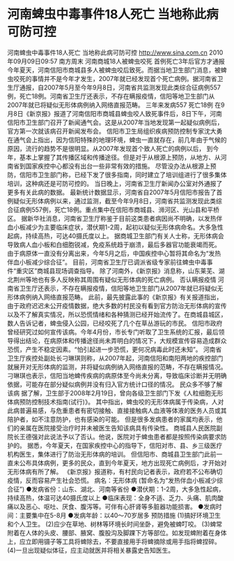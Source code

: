 # 河南蜱虫中毒事件18人死亡 当地称此病可防可控

河南蜱虫中毒事件18人死亡 当地称此病可防可控
http://www.sina.com.cn  2010年09月09日09:57  南方周末
河南商城18人被蜱虫咬死
首例死亡3年后官方才通报
今年夏天，河南信阳市商城县多人被蜱虫咬后致死。而据当地卫生部门消息，被蜱虫咬死的事情并不是今年才发生，2007年就已经发现首个死亡病例。据河南省卫生厅通报，自2007年5月至今年9月8日，河南省共监测发现此类综合征病例557例，死亡18例。河南省卫生厅还表示，不存在瞒报疫情，信阳等地卫生部门从2007年就已将疑似无形体病例纳入网络直报范畴。
三年来发病557 死亡18例
在9月8日《新京报》报道了河南信阳市商城县蜱虫咬人致死事件后，8日下午，河南信阳市卫生部门召开了新闻通气会。这是从2007年当地发现第一起疑似病例后，官方第一次就该病召开新闻发布会。
信阳市卫生局组织疾病预防控制专家沈大勇在通气会上指出，因为信阳特殊的地理环境，蜱虫一直就存在，前几年由于气候的原因，流行的趋势不是很明显。从2007年发现首个致人死亡的病例以后， 到今年，基本上掌握了其传播区域和传播途径。但是对于从根源上预防，从地方、从河南省到国家疾控中心都没有出台一些非常有效的措施。
尽管没办法从根源上预防，信阳市卫生部门称，已经下发了很多指南，同时建立了培训组进行了很多集体培训，这种病还是可防可控的。
当日晚上，河南省卫生厅新闻办公室对外通报了更多有关此病的数据。
最新统计数据显示，河南省自2007年5月信阳市报告了首例疑似无形体病例以来，通过监测，截至今年9月8日，河南省共监测发现此类综合征病例557例，死亡18例。重点集中在信阳市商城县、浉河区、光山县和平桥区。
据新华社消息，河南省卫生厅称鉴于目前这类患者病因尚不明确，以发热伴血小板减少为主要临床症状，潜伏期1-2周，起初以疑似无形体病命名。大多急性起病，持续高热，可达40摄氏度以上。
据商城卫生部门有关人士称，无形体病会导致病人血小板和白细胞锐减，免疫系统趋于崩溃，最后多器官功能衰竭而死。
由于病原体一直没有分离出来，今年5月之后，中国疾控中心暂将其命名为“发热伴血小板减少综合征”。
目前，河南省卫生厅已调派省级专家前往蜱虫中毒事件“重灾区”商城县现场调查指导。
除了河南外，《新京报》消息称，山东莱芜、湖北荆州等地也有多人反映称其周围有疑似无形体病的死亡病例。
否认瞒报疫情
河南省卫生厅还表示，不存在瞒报疫情，信阳等地卫生部门从2007年就已将疑似无形体病例纳入网络直报范畴。
此前，最先披露此事的《新京报》有关报道指出，由于政府迟迟未公开疫情数据，绝大多数的村民没有看到官方防治无形体病的宣传以及不了解真实情况，所以恐慌情绪和各种猜测已经开始流传了。在商城县城区，数人告诉记者，蜱虫侵入公园，已经咬死了几个在草丛游玩的市民。
信阳市政府曾经研究过如何宣传该病。今年4月份，市长专门听取了卫生系统的汇报，最后领导得出结论，在病原体和传播途径尚未弄明白的情况下，大规模宣传容易造成群众恐慌，产生不稳定因素。“怕引起进一步恐慌，更何况病毒此时还未知”。
河南省卫生厅疾控处副处长刁琳琪则称，从2007年起，河南信阳和南阳两地的疾控部门就展开对无形体病的监测，并将疑似病例纳入网络直报的范畴，不存在瞒报情况。
刁琳琪也表示，信阳当地蜱传疾病的病原体至今尚未分离，导致临床诊断并无明确依据，可能存在部分疑似病例并没有归入官方统计口径的情况。
民众多不够了解该病
据了解，卫生部于2008年2月19日，曾向各级卫生部门下发《人粒细胞无形体病预防控制技术指南(试行)》。
其中指出，蜱虫咬的无形体病属于传染病，人对此病普遍易感，与危重患者有密切接触、直接接触病人血液等体液的医务人员或其陪护者，如不注意防护，也有感染的可能。
但是很多发病患者的家属均表示，他们的亲属在医院接受治疗时并未被医生告知该病具有传染性。
商城县人民医院副院长王德强对此说法予以了否认。他说，医院对于蜱虫患者都是按照传染病要求防护的。
据悉，今年夏天，在国家疾控中心的指导下，信阳对市、县、乡三级医疗机构医生，集体进行了防治无形体病的培训。
但信阳市、商城县卫生部门此前一直未公布具体病例，更多的民众，直到今年夏天，地方出现死亡病例后，才开始对无形体病有所了解。
《新京报》报道称，有村民向记者表示，政府若不公布确切疫情，反而容易产生社会恐慌。
病名：无形体病
(暂命名为“发热伴血小板减少综合征”)
●发病省份：山东、湖北、河南等省份
●潜伏期：1-2周，大多急性起病，持续高热，体温可达40摄氏度以上
●临床表现：全身不适、乏力、头痛、肌肉酸痛以及恶心、呕吐、厌食、腹泻等。可伴有心肝肾等多脏器功能损害。
●发病时间：主要集中在5-8月
●发病年龄：以40～70岁居多
预防措施
(1)搞好环境卫生和个人卫生。
(2)应少在草地、树林等环境长时间坐卧，避免被蜱叮咬。
(3)蜱常附着在人体的头皮、腰部、腋窝、腹股沟及脚踝下方等部位。如发现蜱附着在身体上，应立即用镊子等工具将蜱除去，不要直接用手将蜱摘除或用手指将蜱捏碎。
(4)一旦出现疑似体征，应主动就医并将相关暴露史告知医生。

